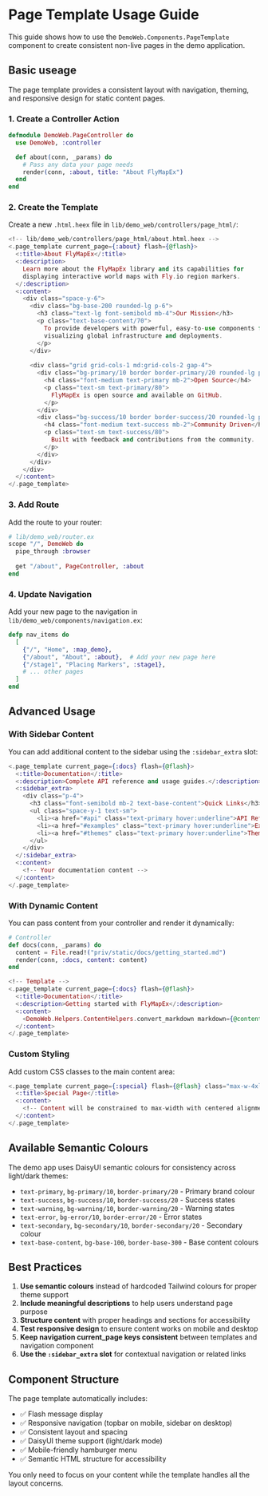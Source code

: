 # Page Template Usage Guide

This guide shows how to use the `DemoWeb.Components.PageTemplate` component to create consistent non-live pages in the demo application.

## Basic useage

The page template provides a consistent layout with navigation, theming, and responsive design for static content pages.

### 1. Create a Controller Action

```elixir
defmodule DemoWeb.PageController do
  use DemoWeb, :controller

  def about(conn, _params) do
    # Pass any data your page needs
    render(conn, :about, title: "About FlyMapEx")
  end
end
```

### 2. Create the Template

Create a new `.html.heex` file in `lib/demo_web/controllers/page_html/`:

```heex
<!-- lib/demo_web/controllers/page_html/about.html.heex -->
<.page_template current_page={:about} flash={@flash}>
  <:title>About FlyMapEx</:title>
  <:description>
    Learn more about the FlyMapEx library and its capabilities for
    displaying interactive world maps with Fly.io region markers.
  </:description>
  <:content>
    <div class="space-y-6">
      <div class="bg-base-200 rounded-lg p-6">
        <h3 class="text-lg font-semibold mb-4">Our Mission</h3>
        <p class="text-base-content/70">
          To provide developers with powerful, easy-to-use components for
          visualizing global infrastructure and deployments.
        </p>
      </div>
      
      <div class="grid grid-cols-1 md:grid-cols-2 gap-4">
        <div class="bg-primary/10 border border-primary/20 rounded-lg p-4">
          <h4 class="font-medium text-primary mb-2">Open Source</h4>
          <p class="text-sm text-primary/80">
            FlyMapEx is open source and available on GitHub.
          </p>
        </div>
        <div class="bg-success/10 border border-success/20 rounded-lg p-4">
          <h4 class="font-medium text-success mb-2">Community Driven</h4>
          <p class="text-sm text-success/80">
            Built with feedback and contributions from the community.
          </p>
        </div>
      </div>
    </div>
  </:content>
</.page_template>
```

### 3. Add Route

Add the route to your router:

```elixir
# lib/demo_web/router.ex
scope "/", DemoWeb do
  pipe_through :browser
  
  get "/about", PageController, :about
end
```

### 4. Update Navigation

Add your new page to the navigation in `lib/demo_web/components/navigation.ex`:

```elixir
defp nav_items do
  [
    {"/", "Home", :map_demo},
    {"/about", "About", :about},  # Add your new page here
    {"/stage1", "Placing Markers", :stage1},
    # ... other pages
  ]
end
```

## Advanced Usage

### With Sidebar Content

You can add additional content to the sidebar using the `:sidebar_extra` slot:

```heex
<.page_template current_page={:docs} flash={@flash}>
  <:title>Documentation</:title>
  <:description>Complete API reference and usage guides.</:description>
  <:sidebar_extra>
    <div class="p-4">
      <h3 class="font-semibold mb-2 text-base-content">Quick Links</h3>
      <ul class="space-y-1 text-sm">
        <li><a href="#api" class="text-primary hover:underline">API Reference</a></li>
        <li><a href="#examples" class="text-primary hover:underline">Examples</a></li>
        <li><a href="#themes" class="text-primary hover:underline">Themes</a></li>
      </ul>
    </div>
  </:sidebar_extra>
  <:content>
    <!-- Your documentation content -->
  </:content>
</.page_template>
```

### With Dynamic Content

You can pass content from your controller and render it dynamically:

```elixir
# Controller
def docs(conn, _params) do
  content = File.read!("priv/static/docs/getting_started.md")
  render(conn, :docs, content: content)
end
```

```heex
<!-- Template -->
<.page_template current_page={:docs} flash={@flash}>
  <:title>Documentation</:title>
  <:description>Getting started with FlyMapEx</:description>
  <:content>
    <DemoWeb.Helpers.ContentHelpers.convert_markdown markdown={@content} />
  </:content>
</.page_template>
```

### Custom Styling

Add custom CSS classes to the main content area:

```heex
<.page_template current_page={:special} flash={@flash} class="max-w-4xl mx-auto">
  <:title>Special Page</:title>
  <:content>
    <!-- Content will be constrained to max-width with centered alignment -->
  </:content>
</.page_template>
```

## Available Semantic Colours

The demo app uses DaisyUI semantic colours for consistency across light/dark themes:

- `text-primary`, `bg-primary/10`, `border-primary/20` - Primary brand colour
- `text-success`, `bg-success/10`, `border-success/20` - Success states
- `text-warning`, `bg-warning/10`, `border-warning/20` - Warning states
- `text-error`, `bg-error/10`, `border-error/20` - Error states
- `text-secondary`, `bg-secondary/10`, `border-secondary/20` - Secondary colour
- `text-base-content`, `bg-base-100`, `border-base-300` - Base content colours

## Best Practices

1. **Use semantic colours** instead of hardcoded Tailwind colours for proper theme support
2. **Include meaningful descriptions** to help users understand page purpose
3. **Structure content** with proper headings and sections for accessibility
4. **Test responsive design** to ensure content works on mobile and desktop
5. **Keep navigation current_page keys consistent** between templates and navigation component
6. **Use the `:sidebar_extra` slot** for contextual navigation or related links

## Component Structure

The page template automatically includes:

- ✅ Flash message display
- ✅ Responsive navigation (topbar on mobile, sidebar on desktop)
- ✅ Consistent layout and spacing
- ✅ DaisyUI theme support (light/dark mode)
- ✅ Mobile-friendly hamburger menu
- ✅ Semantic HTML structure for accessibility

You only need to focus on your content while the template handles all the layout concerns.